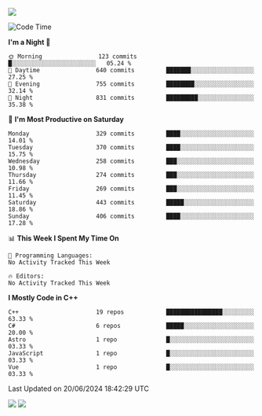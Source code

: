 ![](https://komarev.com/ghpvc/?username=lilpidgey&color=red)
<!--START_SECTION:waka-->
![Code Time](http://img.shields.io/badge/Code%20Time-1%2C491%20hrs%2018%20mins-blue)

**I'm a Night 🦉** 

```text
🌞 Morning                123 commits         █░░░░░░░░░░░░░░░░░░░░░░░░   05.24 % 
🌆 Daytime                640 commits         ███████░░░░░░░░░░░░░░░░░░   27.25 % 
🌃 Evening                755 commits         ████████░░░░░░░░░░░░░░░░░   32.14 % 
🌙 Night                  831 commits         █████████░░░░░░░░░░░░░░░░   35.38 % 
```
📅 **I'm Most Productive on Saturday** 

```text
Monday                   329 commits         ████░░░░░░░░░░░░░░░░░░░░░   14.01 % 
Tuesday                  370 commits         ████░░░░░░░░░░░░░░░░░░░░░   15.75 % 
Wednesday                258 commits         ███░░░░░░░░░░░░░░░░░░░░░░   10.98 % 
Thursday                 274 commits         ███░░░░░░░░░░░░░░░░░░░░░░   11.66 % 
Friday                   269 commits         ███░░░░░░░░░░░░░░░░░░░░░░   11.45 % 
Saturday                 443 commits         █████░░░░░░░░░░░░░░░░░░░░   18.86 % 
Sunday                   406 commits         ████░░░░░░░░░░░░░░░░░░░░░   17.28 % 
```


📊 **This Week I Spent My Time On** 

```text
💬 Programming Languages: 
No Activity Tracked This Week

🔥 Editors: 
No Activity Tracked This Week
```

**I Mostly Code in C++** 

```text
C++                      19 repos            ████████████████░░░░░░░░░   63.33 % 
C#                       6 repos             █████░░░░░░░░░░░░░░░░░░░░   20.00 % 
Astro                    1 repo              █░░░░░░░░░░░░░░░░░░░░░░░░   03.33 % 
JavaScript               1 repo              █░░░░░░░░░░░░░░░░░░░░░░░░   03.33 % 
Vue                      1 repo              █░░░░░░░░░░░░░░░░░░░░░░░░   03.33 % 
```




 Last Updated on 20/06/2024 18:42:29 UTC
<!--END_SECTION:waka-->
![](https://hit.yhype.me/github/profile?user_id=42968544)
![](https://komarev.com/ghpvc/?lilpidgey)
